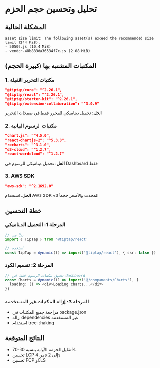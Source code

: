 # تحليل وتحسين حجم الحزم

## المشكلة الحالية
```
asset size limit: The following asset(s) exceed the recommended size limit (244 KiB).
- 50509.js (10.4 MiB) 
- vendor-48b883da36534f7c.js (2.08 MiB)
```

## المكتبات المشتبه بها (كبيرة الحجم)

### 1. مكتبات التحرير الثقيلة
```json
"@tiptap/core": "^2.26.1",
"@tiptap/react": "^2.26.1", 
"@tiptap/starter-kit": "^2.26.1",
"@tiptap/extension-collaboration": "^3.0.9",
```
**الحل**: تحميل ديناميكي للمحرر فقط في صفحات التحرير

### 2. مكتبات الرسوم البيانية
```json
"chart.js": "^4.5.0",
"react-chartjs-2": "^5.3.0",
"recharts": "^3.1.0",
"d3-cloud": "^1.2.7",
"react-wordcloud": "^1.2.7"
```
**الحل**: تحميل ديناميكي للرسوم في Dashboard فقط

### 3. AWS SDK
```json
"aws-sdk": "^2.1692.0"
```
**الحل**: استخدام AWS SDK v3 المحدث والأصغر حجماً

## خطة التحسين

### المرحلة 1: التحميل الديناميكي
```typescript
// بدلاً من
import { TipTap } from '@tiptap/react'

// استخدم
const TipTap = dynamic(() => import('@tiptap/react'), { ssr: false })
```

### المرحلة 2: تقسيم الكود
```typescript
// تحميل مكتبات الرسوم فقط في dashboard
const Charts = dynamic(() => import('@/components/Charts'), {
  loading: () => <div>Loading charts...</div>
})
```

### المرحلة 3: إزالة المكتبات غير المستخدمة
- مراجعة جميع المكتبات في package.json
- إزالة dependencies غير المستخدمة
- استخدام tree-shaking

## النتائج المتوقعة
- تقليل الحزمة الأولية بنسبة 60-70%
- تحسين LCP من 4s إلى 2s
- تحسين FCP وCLS
